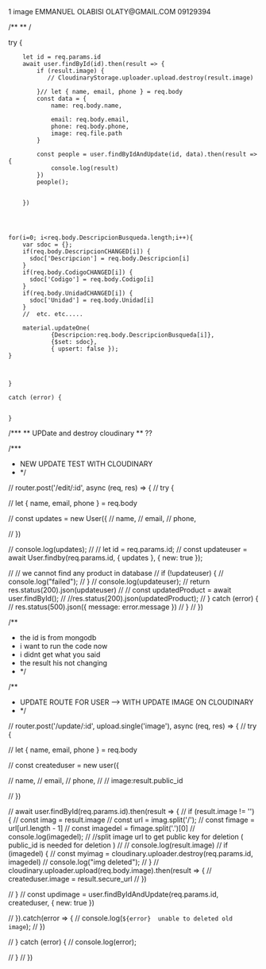 <tr>
                  <td>1</td>
                  <td>image</td>
                  <td>EMMANUEL OLABISI</td>
                  <td>OLATY@GMAIL.COM</td>
                  <td>09129394</td>
                  <td>
                    <a href="" class="text-success"
                      ><i class="fas fa-edit fa-lg mx-1"></i
                    ></a>
                    <a href="" class="text-danger"
                      ><i class="fa-solid fa-trash-can"></i
                    ></a>
                  </td>
                </tr>

/\*\*
\*\*
/

try {

        let id = req.params.id
        await user.findById(id).then(result => {
            if (result.image) {
               // CloudinaryStorage.uploader.upload.destroy(result.image)

            }// let { name, email, phone } = req.body
            const data = {
                name: req.body.name,

                email: req.body.email,
                phone: req.body.phone,
                image: req.file.path
            }

            const people = user.findByIdAndUpdate(id, data).then(result => {
                console.log(result)
            })
            people();


        })




    for(i=0; i<req.body.DescripcionBusqueda.length;i++){
        var sdoc = {};
        if(req.body.DescripcionCHANGED[i]) {
          sdoc['Descripcion'] = req.body.Descripcion[i]
        }
        if(req.body.CodigoCHANGED[i]) {
          sdoc['Codigo'] = req.body.Codigo[i]
        }
        if(req.body.UnidadCHANGED[i]) {
          sdoc['Unidad'] = req.body.Unidad[i]
        }
        //  etc. etc.....

        material.updateOne(
                {Descripcion:req.body.DescripcionBusqueda[i]},
                {$set: sdoc},
                { upsert: false });
    }



    }

    catch (error) {


    }

/**\*
** UPDate and destroy cloudinary
\*\*
??

/\*\*\*

- NEW UPDATE TEST WITH CLOUDINARY
- \*/

// router.post('/edit/:id', async (req, res) => {
// try {

// let { name, email, phone } = req.body

// const updates = new User({
// name,
// email,
// phone,

// })

// console.log(updates);
// // let id = req.params.id;
// const updateuser = await User.findby(req.params.id, { updates }, { new: true });

// // we cannot find any product in database
// if (!updateuser) {
// console.log("failed");
// }
// console.log(updateuser);
// return res.status(200).json(updateuser)
// // const updatedProduct = await user.findById();
// //res.status(200).json(updatedProduct);
// } catch (error) {
// res.status(500).json({ message: error.message })
// }
// })

/\*\*

- the id is from mongodb
- i want to run the code now
- i didnt get what you said
- the result his not changing
- \*/

/\*\*

- UPDATE ROUTE FOR USER --> WITH UPDATE IMAGE ON CLOUDINARY
- \*/

// router.post('/update/:id', upload.single('image'), async (req, res) => {
// try {

// let { name, email, phone } = req.body

// const createduser = new user({

// name,
// email,
// phone,
// // image:result.public_id

// })

// await user.findById(req.params.id).then(result => {
// if (result.image != '') {
// const imag = result.image
// const url = imag.split('/');
// const fimage = url[url.length - 1]
// const imagedel = fimage.split('.')[0]
// console.log(imagedel);
// //split image url to get public key for deletion ( public_id is needed for deletion )
// // console.log(result.image)
// if (imagedel) {
// const myimag = cloudinary.uploader.destroy(req.params.id, imagedel)
// console.log("img deleted");
// }
// cloudinary.uploader.upload(req.body.image).then(result => {
// createduser.image = result.secure_url
// })

// }
// const updimage = user.findByIdAndUpdate(req.params.id, createduser, { new: true })

// }).catch(error => {
// console.log(`${error}  unable to deleted old image`);
// })

// } catch (error) {
// console.log(error);

// }
// })
